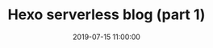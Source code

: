 ---
title: Hexo serverless blog (part 1)
date: 2019-07-15 11:00:00
lang: es
label: 
tags: 
    - serverless
    - hexo
    - blog
    - markdown
categories: serverless
---